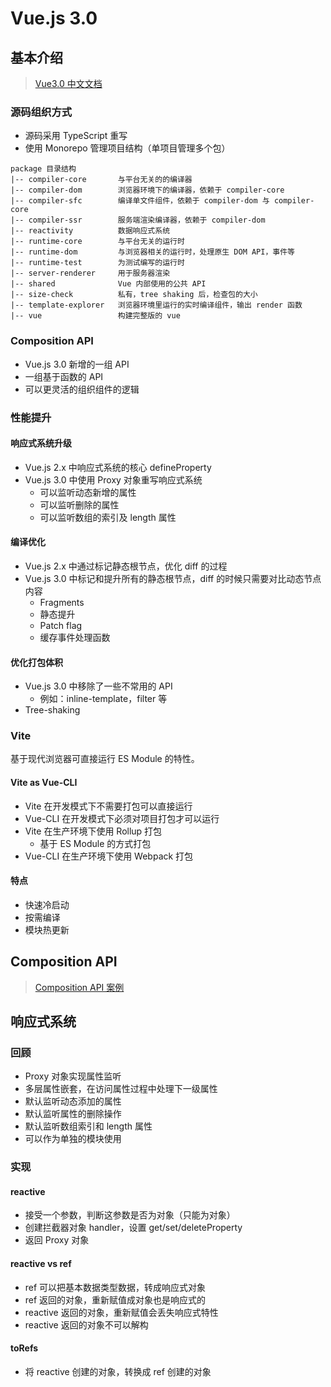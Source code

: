 # Vue.js 3.0

## 基本介绍

> [Vue3.0 中文文档](https://v3.cn.vuejs.org/)

### 源码组织方式

- 源码采用 TypeScript 重写
- 使用 Monorepo 管理项目结构（单项目管理多个包）

```
package 目录结构
|-- compiler-core       与平台无关的的编译器
|-- compiler-dom        浏览器环境下的编译器，依赖于 compiler-core
|-- compiler-sfc        编译单文件组件，依赖于 compiler-dom 与 compiler-core
|-- compiler-ssr        服务端渲染编译器，依赖于 compiler-dom
|-- reactivity          数据响应式系统
|-- runtime-core        与平台无关的运行时
|-- runtime-dom         与浏览器相关的运行时，处理原生 DOM API，事件等
|-- runtime-test        为测试编写的运行时
|-- server-renderer     用于服务器渲染
|-- shared              Vue 内部使用的公共 API
|-- size-check          私有，tree shaking 后，检查包的大小
|-- template-explorer   浏览器环境里运行的实时编译组件，输出 render 函数
|-- vue                 构建完整版的 vue
```

### Composition API

- Vue.js 3.0 新增的一组 API
- 一组基于函数的 API
- 可以更灵活的组织组件的逻辑

### 性能提升

#### 响应式系统升级

- Vue.js 2.x 中响应式系统的核心 defineProperty
- Vue.js 3.0 中使用 Proxy 对象重写响应式系统
  - 可以监听动态新增的属性
  - 可以监听删除的属性
  - 可以监听数组的索引及 length 属性

#### 编译优化

- Vue.js 2.x 中通过标记静态根节点，优化 diff 的过程
- Vue.js 3.0 中标记和提升所有的静态根节点，diff 的时候只需要对比动态节点内容
  - Fragments
  - 静态提升
  - Patch flag
  - 缓存事件处理函数

#### 优化打包体积

- Vue.js 3.0 中移除了一些不常用的 API
  - 例如：inline-template，filter 等
- Tree-shaking

### Vite

基于现代浏览器可直接运行 ES Module 的特性。

#### Vite as Vue-CLI

- Vite 在开发模式下不需要打包可以直接运行
- Vue-CLI 在开发模式下必须对项目打包才可以运行
- Vite 在生产环境下使用 Rollup 打包
  - 基于 ES Module 的方式打包
- Vue-CLI 在生产环境下使用 Webpack 打包

#### 特点

- 快速冷启动
- 按需编译
- 模块热更新

## Composition API

> [Composition API 案例](https://github.com/Atlanstis/vue3.0-study/tree/main/todolist)

## 响应式系统

### 回顾

- Proxy 对象实现属性监听
- 多层属性嵌套，在访问属性过程中处理下一级属性
- 默认监听动态添加的属性
- 默认监听属性的删除操作
- 默认监听数组索引和 length 属性
- 可以作为单独的模块使用

### 实现

#### reactive

- 接受一个参数，判断这参数是否为对象（只能为对象）
- 创建拦截器对象 handler，设置 get/set/deleteProperty
- 返回 Proxy 对象

#### reactive vs ref

- ref 可以把基本数据类型数据，转成响应式对象
- ref 返回的对象，重新赋值成对象也是响应式的
- reactive 返回的对象，重新赋值会丢失响应式特性
- reactive 返回的对象不可以解构

#### toRefs

- 将 reactive 创建的对象，转换成 ref 创建的对象

